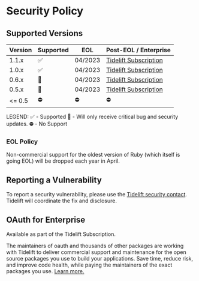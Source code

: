 # Security Policy

## Supported Versions

| Version | Supported | EOL     | Post-EOL / Enterprise                 |
|---------|----------|---------|---------------------------------------|
| 1.1.x   | ✅        | 04/2023 | [Tidelift Subscription][tidelift-ref] |
| 1.0.x   | ✅        | 04/2023 | [Tidelift Subscription][tidelift-ref] |
| 0.6.x   | 🚨        | 04/2023 | [Tidelift Subscription][tidelift-ref] |
| 0.5.x   | 🚨       | 04/2023 | [Tidelift Subscription][tidelift-ref] |
| <= 0.5  | ⛔        | ⛔       | ⛔                                     |

LEGEND: 
✅ - Supported
🚨 - Will only receive critical bug and security updates.
⛔ - No Support

### EOL Policy

Non-commercial support for the oldest version of Ruby (which itself is going EOL) will be dropped each year in April.

## Reporting a Vulnerability

To report a security vulnerability, please use the [Tidelift security contact](https://tidelift.com/security).
Tidelift will coordinate the fix and disclosure.

## OAuth for Enterprise

Available as part of the Tidelift Subscription.

The maintainers of oauth and thousands of other packages are working with Tidelift to deliver commercial support and maintenance for the open source packages you use to build your applications. Save time, reduce risk, and improve code health, while paying the maintainers of the exact packages you use. [Learn more.][tidelift-ref]

[tidelift-ref]: https://tidelift.com/subscription/pkg/rubygems-oauth?utm_source=rubygems-oauth&utm_medium=referral&utm_campaign=enterprise&utm_term=repo
